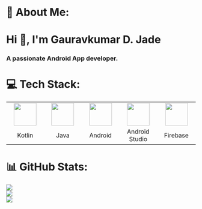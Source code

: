 # 💫 About Me:
<h1 align="left">Hi 👋, I'm Gauravkumar D. Jade</h1>
<h3 align="left">A passionate Android App developer.</h3>

# 💻 Tech Stack:
<div align="left">
  <table>
     <tr>
     <td align="center" width=110>
     <img height=60 src="https://www.vectorlogo.zone/logos/kotlinlang/kotlinlang-icon.svg"/></td>
       <td align="center" width=110>
     <img height=60 src="https://www.vectorlogo.zone/logos/java/java-icon.svg"/></td>
       <td align="center" width=110>
      <img height=60 src="https://www.vectorlogo.zone/logos/android/android-icon.svg"/></td>
      <td align="center" width=110>
      <img height=60 src="https://upload.vectorlogo.zone/logos/android_studio/images/7e1c4157-703e-4a97-a776-96d407fc6580.svg"/></td>
        <td align="center" width=110>
     <img height=60 src="https://www.vectorlogo.zone/logos/firebase/firebase-icon.svg"/></td>
    </tr>
    <tr>
      <td align="center" width=110>Kotlin</td>
      <td align="center" width=110>Java</td>
      <td align="center" width=110>Android</td>
      <td align="center" width=110>Android Studio</td>
      <td align="center" width=110>Firebase</td>
    </tr>
  </table>
</div>

# 📊 GitHub Stats:
![](https://github-readme-stats.vercel.app/api/top-langs?username=gauravkumar-jade&theme=blue-green&show_icons=true&locale=en&layout=compact)<br/>
![](https://github-readme-stats.vercel.app/api?username=gauravkumar-jade&theme=blue-green&show_icons=true&locale=en)<br/>
![](https://github-readme-streak-stats.herokuapp.com/?user=gauravkumar-jade&theme=blue-green)<br/>
